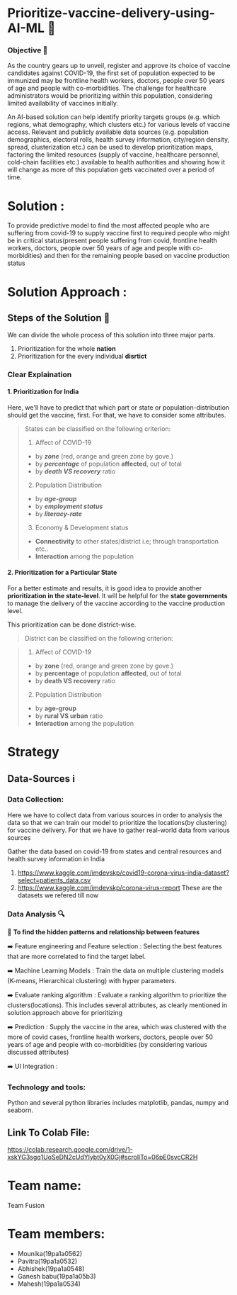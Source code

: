 # Prioritize-vaccine-delivery-using-AI-ML 🚚

### Objective :dart:
As the country gears up to unveil, register and approve its choice of vaccine candidates against COVID-19, the first set of population expected to be immunized may be frontline health workers, doctors, people over 50 years of age and people with co-morbidities. The challenge for healthcare administrators would be  prioritizing within this population, considering limited availability of vaccines initially.

An AI-based solution can help identify priority targets groups (e.g. which regions, what demography, which clusters etc.) for various levels of vaccine access. Relevant and publicly available data sources (e.g. population demographics, electoral rolls, health survey information, city/region density, spread, clusterization etc.) can be used to develop prioritization maps, factoring the limited resources (supply of vaccine, healthcare personnel, cold-chain facilities etc.) available to health authorities and showing how it will change as more of this population gets vaccinated over a period of time.

# Solution :

To provide predictive model to find the most affected people who are suffering from covid-19 to supply vaccine first to required people who might be in critical status(present people suffering from covid, frontline health workers, doctors, people over 50 years of age and people with co-morbidities) and then for the remaining people based on vaccine production status


<h1> Solution Approach :</h1>

## Steps of the Solution 🐾 

We can divide the whole process of this solution into three major parts.  
1. Prioritization for the whole **nation**  
2. Prioritization for the every individual **disrtict**  

### Clear Explaination  

#### **1. Prioritization for India**  

Here, we'll have to predict that which part or state or population-distribution should get the vaccine, first. For that, we have to consider some attributes.  
> States can be classified on the following criterion:  
> 1. Affect of COVID-19  
>   * by ***zone*** (red, orange and green zone by gove.)  
>   * by ***percentage*** of population **affected**, out of total  
>   * by ***death VS recovery*** ratio  
> 2. Population Distribution
>   * by ***age-group***  
>   * by ***employment status***  
>   * by ***literacy-rate*** 
> 3. Economy & Development status
>   * **Connectivity** to other states/district i.e; through transportation etc.. 
>   * **Interaction** among the population  

#### **2. Prioritization for a Particular State** 

For a better estimate and results, it is good idea to provide another **prioritization in the state-level**. It will be helpful for the **state governments** to manage the delivery of the vaccine according to the vaccine production level.

This prioritization can be done district-wise. 

> District can be classified on the following criterion:  

> 1. Affect of COVID-19  
>   * by **zone** (red, orange and green zone by gove.)  
>   * by **percentage** of population **affected**, out of total  
>   * by **death VS recovery** ratio  
> 2. Population Distribution
>   * by **age-group**  
>   * by **rural VS urban** ratio  
>   * **Interaction** among the population  

# Strategy

## Data-Sources ℹ️  

### Data Collection:

Here we have to collect data from various sources in order to analysis the data so that we can train our model to prioritize the locations(by clustering) for vaccine delivery. For that we have to gather real-world data from various sources

Gather the data based on covid-19 from states and central resources and health survey information in India

  1. https://www.kaggle.com/imdevskp/covid19-corona-virus-india-dataset?select=patients_data.csv
  2. https://www.kaggle.com/imdevskp/corona-virus-report
  These are the datasets we refered till now

### Data Analysis 🔍

:diamond_shape_with_a_dot_inside: **To find the hidden patterns and relationship between features**

:arrow_right: Feature engineering and Feature selection :
Selecting the best features that are more correlated to find the target label.

:arrow_right: Machine Learning Models :
Train the data on multiple clustering models (K-means, Hierarchical clustering) with hyper parameters. 

:arrow_right: Evaluate ranking algorithm :
Evaluate a ranking algorithm to prioritize the clusters(locations). This includes several attributes, as clearly mentioned in solution approach above for prioritizing

:arrow_right: Prediction :
Supply the vaccine in the area, which was clustered with the more of covid cases, frontline health workers, doctors, people over 50 years of age and people with co-morbidities (by considering various discussed attributes)

:arrow_right: UI Integration :



### Technology and tools:

Python and several python libraries includes matplotlib, pandas, numpy and seaborn.

## Link To Colab File:
https://colab.research.google.com/drive/1-xskYG3sgq1UoSeDN2cUdYlybt0yX0Gj#scrollTo=06pE0svcCR2H

# Team name:  
Team Fusion

<h1>Team members:</h1>

<ul>
  <li>Mounika(19pa1a0562)</li>
  <li>Pavitra(19pa1a0532)</li>
  <li>Abhishek(19pa1a0548)</li>
  <li>Ganesh babu(19pa1a05b3)</li>
  <li>Mahesh(19pa1a0534)</li>
</ul>
